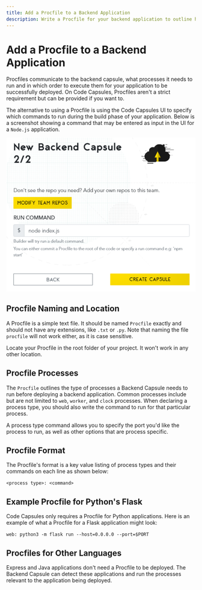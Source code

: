 ```yaml
---
title: Add a Procfile to a Backend Application
description: Write a Procfile for your backend application to outline how it should be run
---
```


# Add a Procfile to a Backend Application

Procfiles communicate to the backend capsule, what processes it needs to run and in which order to execute them for your application to be successfully deployed. On Code Capsules, Procfiles aren't a strict requirement but can be provided if you want to. 

The alternative to using a Procfile is using the Code Capsules UI to specify which commands to run during the build phase of your application. Below is a screenshot showing a command that may be entered as input in the UI for a `Node.js` application. 

![Run command for Node application](../assets/reference/procfile/ui-run-command.png)

## Procfile Naming and Location

A Procfile is a simple text file. It should be named `Procfile` exactly and should not have any extensions, like `.txt` or `.py`. Note that naming the file `procfile` will not work either, as it is case sensitive. 

Locate your Procfile in the root folder of your project. It won't work in any other location.

## Procfile Processes 

The `Procfile` outlines the type of processes a Backend Capsule needs to run before deploying a backend application. Common processes include but are not limited to `web`, `worker`, and `clock` processes. When declaring a process type, you should also write the command to run for that particular process.

A process type command allows you to specify the port you'd like the process to run, as well as other options that are process specific. 

## Procfile Format

The Procfile's format is a key value listing of process types and their commands on each line as shown below: 

```
<process type>: <command>
```

## Example Procfile for Python's Flask

Code Capsules only requires a Procfile for Python applications. Here is an example of what a Procfile for a Flask application might look:

```
web: python3 -m flask run --host=0.0.0.0 --port=$PORT
```

## Procfiles for Other Languages

Express and Java applications don't need a Procfile to be deployed. The Backend Capsule can detect these applications and run the processes relevant to the application being deployed. 
